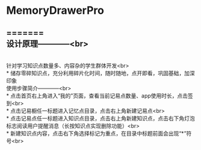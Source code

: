 # MemoryDrawerPro
=======
<br>设计原理————\<br>
--------
<br>针对学习知识点数量多、内容杂的学生群体开发\<br>
<br>* 储存零碎知识点，充分利用碎片化时间，随时随地，点开即看，巩固基础，加深印象
<br>使用步骤简介————\<br>
<br>* 点击首页右上角进入“我的”页面，查看当前记易点数量、app使用时长，点击签到\<br>
<br>* 点击记易橱任一标题进入记忆点目录，点击右上角新建记易点\<br>
<br>* 点击记易点任一标题进入知识点目录，点击右上角新建知识点，点击右下角灯泡标志阅读用户提醒消息（长按知识点实现删除功能）\<br>
<br>* 新建知识点内容，点击右下角选择标记为重点，在目录中标题前面会出现“*”符号\<br>
